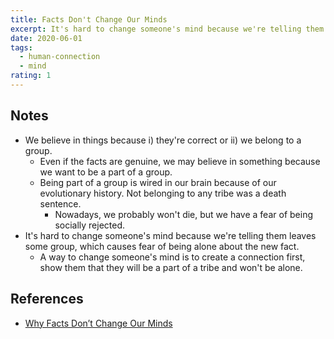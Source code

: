 ```yaml
---
title: Facts Don't Change Our Minds
excerpt: It's hard to change someone's mind because we're telling them leaves some group, which causes fear of being alone about the new fact.
date: 2020-06-01
tags:
  - human-connection
  - mind
rating: 1
---
```


## Notes

- We believe in things because i) they're correct or ii) we belong to a group.
  - Even if the facts are genuine, we may believe in something because we want to be a part of a group.
  - Being part of a group is wired in our brain because of our evolutionary history. Not belonging to any tribe was a death sentence.
    - Nowadays, we probably won't die, but we have a fear of being socially rejected.
- It's hard to change someone's mind because we're telling them leaves some group, which causes fear of being alone about the new fact.
  - A way to change someone's mind is to create a connection first, show them that they will be a part of a tribe and won't be alone.

## References

- [Why Facts Don’t Change Our Minds](https://jamesclear.com/why-facts-dont-change-minds)
